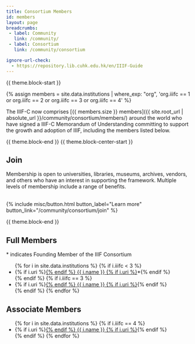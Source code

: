 ```yaml
---
title: Consortium Members
id: members
layout: page
breadcrumbs:
 - label: Community
   link: /community/
 - label: Consortium
   link: /community/consortium

ignore-url-check:
  - https://repository.lib.cuhk.edu.hk/en/IIIF-Guide
---
```

{{ theme.block-start }}

{% assign members = site.data.institutions | where_exp: "org", 'org.iiifc == 1 or org.iiifc == 2 or org.iiifc == 3 or org.iiifc == 4' %}

The IIIF-C now comprises [{{ members.size }} members]({{ site.root_url | absolute_url }}/community/consortium/members/) around the world who have signed a IIIF-C Memorandum of Understanding committing to support the growth and adoption of IIIF, including the members listed below.

{{ theme.block-end }}
{{ theme.block-center-start }}


## Join
Membership is open to universities, libraries, museums, archives, vendors, and others who have an interest in supporting the framework. Multiple levels of membership include a range of benefits.   
<br>
<div class="columns is-centered">{% include misc/button.html button_label="Learn more" button_link="/community/consortium/join" %}</div>

{{ theme.block-end }}

## Full Members

\* indicates Founding Member of the IIIF Consortium
<ul>
  {% for i in site.data.institutions %}
    {% if i.iiifc < 3 %}
   <li>
      {% if i.uri %}<a href="{{ i.uri }}" {% if page.ignore-url-check contains i.uri %}data-proofer-ignore=''{% endif %}>{% endif %}
        {{ i.name }}
      {% if i.uri %}</a>*{% endif %}
  </li>{% endif %}
    {% if i.iiifc == 3 %}
   <li>
      {% if i.uri %}<a href="{{ i.uri }}" {% if page.ignore-url-check contains i.uri %}data-proofer-ignore=''{% endif %}>{% endif %}
        {{ i.name }}
      {% if i.uri %}</a>{% endif %}
  </li>{% endif %}
  {% endfor %}
</ul>


## Associate Members

<ul>
{% for i in site.data.institutions %}
    {% if i.iiifc == 4 %}
  <li>
      {% if i.uri %}<a href="{{ i.uri }}" {% if page.ignore-url-check contains i.uri %}data-proofer-ignore=''{% endif %}>{% endif %}
        {{ i.name }}
      {% if i.uri %}</a>{% endif %}
  </li>
    {% endif %}
{% endfor %}
</ul>

